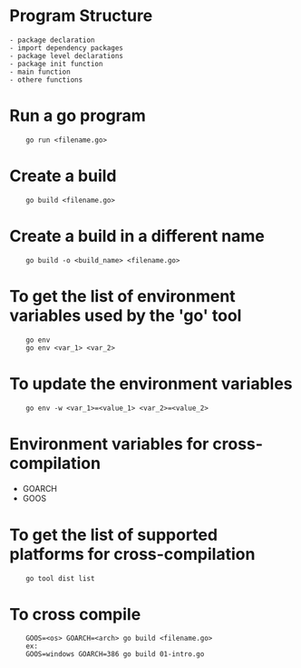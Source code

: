 # Program Structure #
    - package declaration
    - import dependency packages
    - package level declarations
    - package init function
    - main function
    - othere functions

# Run a go program
```
    go run <filename.go>
```
# Create a build
```
    go build <filename.go>
```
# Create a build in a different name
```
    go build -o <build_name> <filename.go>
```
# To get the list of environment variables used by the 'go' tool
```
    go env
    go env <var_1> <var_2>
```

# To update the environment variables
```
    go env -w <var_1>=<value_1> <var_2>=<value_2>
```
# Environment variables for cross-compilation
- GOARCH
- GOOS
# To get the list of supported platforms for cross-compilation
```
    go tool dist list
```
# To cross compile
```
    GOOS=<os> GOARCH=<arch> go build <filename.go>
    ex:
    GOOS=windows GOARCH=386 go build 01-intro.go
```